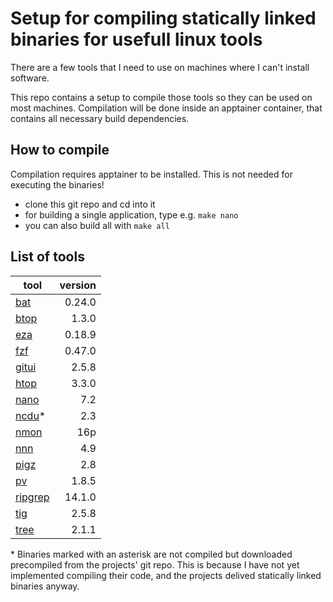 # Setup for compiling statically linked binaries for usefull linux tools

There are a few tools that I need to use on machines where I can't install software.

This repo contains a setup to compile those tools so they can be used on most machines.
Compilation will be done inside an apptainer container, that contains all necessary build dependencies.

## How to compile
Compilation requires apptainer to be installed. This is not needed for executing the binaries!
- clone this git repo and cd into it
- for building a single application, type e.g. `make nano`
- you can also build all with `make all`

## List of tools
| tool | version |
|------|--------:|
| [bat][bat]   | 0.24.0  |
| [btop][btop] | 1.3.0   |
| [eza][eza]   | 0.18.9  |
| [fzf][fzf]   | 0.47.0  |
| [gitui][gitui]  | 2.5.8   |
| [htop][htop] | 3.3.0   |
| [nano][nano] | 7.2     |
| [ncdu][ncdu]* | 2.3     |
| [nmon][nmon] | 16p     |
| [nnn][nnn]   | 4.9     |
| [pigz][pigz] | 2.8     |
| [pv][pv]     | 1.8.5   |
| [ripgrep][rg]| 14.1.0  |
| [tig][tig]   | 2.5.8   |
| [tree][tree] | 2.1.1   |

\* Binaries marked with an asterisk are not compiled but downloaded precompiled from the projects' git repo. This is because I have not yet implemented compiling their code, and the projects delived statically linked binaries anyway.

[bat]:https://github.com/sharkdp/bat
[btop]:https://github.com/aristocratos/btop
[eza]:https://github.com/eza-community/eza
[htop]:https://htop.dev/
[nano]:https://www.nano-editor.org/
[ncdu]:https://dev.yorhel.nl/ncdu
[nmon]:https://nmon.sourceforge.io/pmwiki.php
[nnn]:https://github.com/jarun/nnn
[pigz]:https://zlib.net/pigz/
[pv]:http://www.ivarch.com/programs/pv.shtml
[rg]:https://github.com/BurntSushi/ripgrep
[tree]:http://oldmanprogrammer.net/source.php?dir=projects/tree
[fzf]:https://github.com/junegunn/fzf.git
[tig]:https://github.com/jonas/tig
[gitui]:https://github.com/extrawurst/gitui